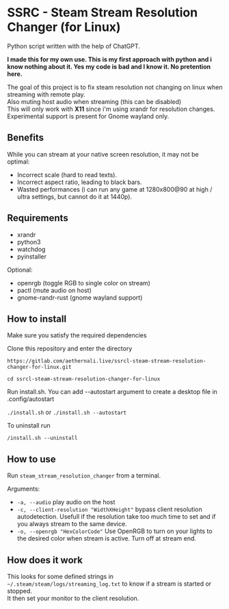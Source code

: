 # SSRC - Steam Stream Resolution Changer (for Linux)

Python script written with the help of ChatGPT.

**I made this for my own use. This is my first approach with python and i know nothing about it. Yes my code is bad and I know it. No pretention here.**

The goal of this project is to fix steam resolution not changing on linux when streaming with remote play.<br/>
Also muting host audio when streaming (this can be disabled)<br/>
This will only work with **X11** since i'm using xrandr for resolution changes.
Experimental support is present for Gnome wayland only.

## Benefits

While you can stream at your native screen resolution, it may not be optimal:

- Incorrect scale (hard to read texts).
- Incorrect aspect ratio, leading to black bars.
- Wasted performances (i can run any game at 1280x800@90 at high / ultra settings, but cannot do it at 1440p).

## Requirements

- xrandr
- python3
- watchdog
- pyinstaller

Optional:

- openrgb (toggle RGB to single color on stream)
- pactl (mute audio on host)
- gnome-randr-rust (gnome wayland support)

## How to install

Make sure you satisfy the required dependencies

Clone this repository and enter the directory

`https://gitlab.com/aethernali.live/ssrcl-steam-stream-resolution-changer-for-linux.git`

`cd ssrcl-steam-stream-resolution-changer-for-linux`

Run install.sh. You can add --autostart argument to create a desktop file in .config/autostart

`./install.sh` or `./install.sh --autostart`

To uninstall run

`/install.sh --uninstall`

## How to use

Run `steam_stream_resolution_changer` from a terminal.

Arguments:

- `-a, --audio` play audio on the host
- `-c, --client-resolution "WidthXHeight"` bypass client resolution autodetection.
Usefull if the resolution take too much time to set and if you always stream to the same device.
- `-o, --openrgb "HexColorCode"` Use OpenRGB to turn on your lights to the desired color when stream is active. Turn off at stream end.

## How does it work

This looks for some defined strings in `~/.steam/steam/logs/streaming_log.txt` to know if a stream is started or stopped.<br/>
It then set your monitor to the client resolution.
